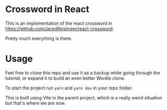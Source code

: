 # Crossword in React

This is an implementation of the react crossword in https://github.com/JaredReisinger/react-crossword.

Pretty much everything is there.

# Usage

Feel free to clone this repo and use it as a backup while going through the tutorial, or expand it to build an even better Wordle clone.

To start the project run `yarn` and `yarn dev` in your repo folder.

This is built using Vite in the parent project, which is a really weird situation but that's where we are now.
